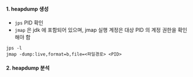 #### 1. heapdump 생성

- `jps` PID 확인
- `jmap` 은 jdk 에 포함되어 있으며, jmap 실행 계정은 대상 PID 의 계정 권한을 확인해야 함

```shell
jps -l
jmap -dump:live,format=b,file=<파일경로> <PID>
```

#### 2. heapdump 분석


